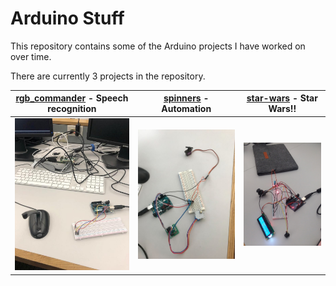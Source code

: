 # Arduino Stuff

This repository contains some of the Arduino projects I have worked on over time.

There are currently 3 projects in the repository.

| [rgb_commander](https://github.com/oniani/arduino-stuff/tree/master/rgb_commander) - Speech recognition | [spinners](https://github.com/oniani/arduino-stuff/tree/master/spinners) - Automation | [star-wars](https://github.com/oniani/arduino-stuff/tree/master/star_wars) - Star Wars!! |
| ------------------------------------------------------------------------------------------------------- | ------------------------------------------------------------------------------------- | ---------------------------------------------------------------------------------------- |
| ![rgb_commander](https://github.com/oniani/arduino-stuff/blob/master/rgb_commander/image.jpg)           | ![spinners](https://github.com/oniani/arduino-stuff/blob/master/spinners/image.jpg)   | ![star-wars](https://github.com/oniani/arduino-stuff/blob/master/star_wars/image.jpg)    |
